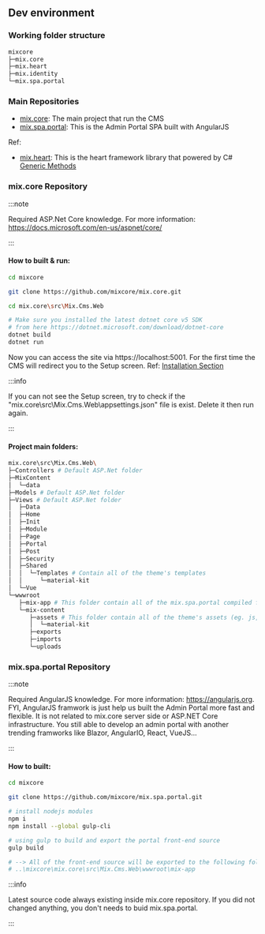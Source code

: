 ## Dev environment

### Working folder structure
```bash
mixcore
├─mix.core
├─mix.heart
├─mix.identity
└─mix.spa.portal
```
### Main Repositories
- [mix.core](https://github.com/mixcore/mix.core): The main project that run the CMS
- [mix.spa.portal](https://github.com/mixcore/mix.spa.portal): This is the Admin Portal SPA built with AngularJS

Ref:
- [mix.heart](https://github.com/mixcore/mix.heart): This is the heart framework library that powered by C# [Generic Methods](https://docs.microsoft.com/en-us/dotnet/csharp/programming-guide/generics/generic-methods)

### **mix.core** Repository
:::note

Required ASP.Net Core knowledge. 
For more information: https://docs.microsoft.com/en-us/aspnet/core/

:::
#### How to built & run:
```bash
cd mixcore

git clone https://github.com/mixcore/mix.core.git

cd mix.core\src\Mix.Cms.Web

# Make sure you installed the latest dotnet core v5 SDK 
# from here https://dotnet.microsoft.com/download/dotnet-core
dotnet build
dotnet run
```

Now you can access the site via https://localhost:5001. For the first time the CMS will redirect you to the Setup screen. Ref: [Installation Section](/installation-install-mixcore)

:::info

If you can not see the Setup screen, try to check if the "mix.core\src\Mix.Cms.Web\appsettings.json" file is exist. Delete it then run again.

:::

#### Project main folders:
```bash
mix.core\src\Mix.Cms.Web\
├─Controllers # Default ASP.Net folder
├─MixContent
│  └─data
├─Models # Default ASP.Net folder
├─Views # Default ASP.Net folder
│  ├─Data
│  ├─Home
│  ├─Init
│  ├─Module
│  ├─Page
│  ├─Portal
│  ├─Post
│  ├─Security
│  ├─Shared
│  │  └─Templates # Contain all of the theme's templates
│  │     └─material-kit
│  └─Vue
└─wwwroot
   ├─mix-app # This folder contain all of the mix.spa.portal compiled files
   └─mix-content
      ├─assets # This folder contain all of the theme's assets (eg. js, img, css...)
      │  └─material-kit
      ├─exports
      ├─imports
      └─uploads
```

### **mix.spa.portal** Repository
:::note

Required AngularJS knowledge. For more information: https://angularjs.org. FYI, AngularJS framwork is just help us built the Admin Portal more fast and flexible. It is not related to mix.core server side or ASP.NET Core infrastructure. You still able to develop an admin portal with another trending framworks like Blazor, AngularIO, React, VueJS...

:::
#### How to built:
```bash
cd mixcore

git clone https://github.com/mixcore/mix.spa.portal.git

# install nodejs modules
npm i
npm install --global gulp-cli

# using gulp to build and export the portal front-end source
gulp build

# --> All of the front-end source will be exported to the following folder:
# ..\mixcore\mix.core\src\Mix.Cms.Web\wwwroot\mix-app
```

:::info

Latest source code always existing inside mix.core repository. If you did not changed anything, you don't needs to buid mix.spa.portal.

:::
